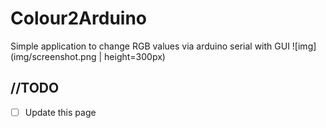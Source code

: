 # Colour2Arduino
Simple application to change RGB values via arduino serial with GUI
![img](img/screenshot.png | height=300px)

## //TODO

- [ ] Update this page